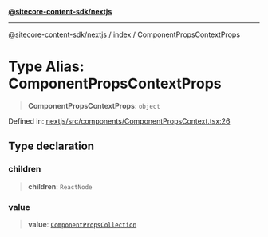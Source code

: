 [**@sitecore-content-sdk/nextjs**](../../README.md)

***

[@sitecore-content-sdk/nextjs](../../README.md) / [index](../README.md) / ComponentPropsContextProps

# Type Alias: ComponentPropsContextProps

> **ComponentPropsContextProps**: `object`

Defined in: [nextjs/src/components/ComponentPropsContext.tsx:26](https://github.com/Sitecore/content-sdk/blob/7a8762cba8d2433002de71e21a5ba27c55dcfe57/packages/nextjs/src/components/ComponentPropsContext.tsx#L26)

## Type declaration

### children

> **children**: `ReactNode`

### value

> **value**: [`ComponentPropsCollection`](ComponentPropsCollection.md)
